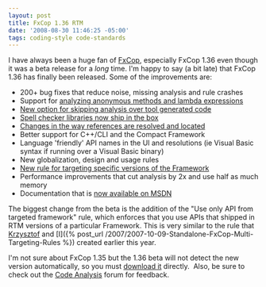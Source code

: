```yaml
---
layout: post
title: FxCop 1.36 RTM
date: '2008-08-30 11:46:25 -05:00'
tags: coding-style code-standards
---
```


I have always been a huge fan of [FxCop](http://msdn.microsoft.com/en-us/library/bb429476(VS.80).aspx), especially FxCop 1.36 even though it was a beta release for a *long* time. I'm happy to say (a bit late) that FxCop 1.36 has finally been released. Some of the improvements are:

*   200+ bug fixes that reduce noise, missing analysis and rule crashes 
*   Support for [analyzing anonymous methods and lambda expressions](http://blogs.msdn.com/fxcop/archive/2007/09/21/new-for-visual-studio-2008-support-for-anonymous-methods-and-lambda-expressions.aspx)
*   [New option for skipping analysis over tool generated code](http://blogs.msdn.com/fxcop/archive/2008/02/28/faq-how-do-i-prevent-fxcop-1-36-from-firing-warnings-against-generated-code.aspx)
*   [Spell checker libraries now ship in the box](http://davesbox.com/archive/2008/06/08/fxcop-now-ships-with-the-spell-checker-libraries.aspx)
*   [Changes in the way references are resolved and located ](http://davesbox.com/archive/2008/06/10/reference-resolution-changes-in-code-analysis-and-fxcop-part-1.aspx)
*   Better support for C++/CLI and the Compact Framework 
*   Language 'friendly' API names in the UI and resolutions (ie Visual Basic syntax if running over a Visual Basic binary) 
*   New globalization, design and usage rules 
*   [New rule for targeting specific versions of the Framework](http://davesbox.com/archive/2008/08/25/new-for-visual-studio-2008-sp1-and-fxcop-1-36-multi-targeting-rule.aspx)
*   Performance improvements that cut analysis by 2x and use half as much memory 
*   Documentation that is [now available on MSDN](http://msdn2.microsoft.com/en-us/library/bb429476(VS.80).aspx)  

The biggest change from the beta is the addition of the "Use only API from targeted framework" rule, which enforces that you use APIs that shipped in RTM versions of a particular Framework. This is very similar to the rule that [Krzysztof](http://blogs.msdn.com/kcwalina/archive/2007/10/02/Multi_2D00_TargetingAndFxCop.aspx) and [I]({% post_url /2007/2007-10-09-Standalone-FxCop-Multi-Targeting-Rules %}) created earlier this year. 

I'm not sure about FxCop 1.35 but the 1.36 beta will not detect the new version automatically, so you must [download it](http://www.microsoft.com/downloads/details.aspx?FamilyID=9aeaa970-f281-4fb0-aba1-d59d7ed09772&DisplayLang=en) directly.  Also, be sure to check out the [Code Analysis](http://forums.microsoft.com/MSDN/ShowForum.aspx?ForumID=98&SiteID=1) forum for feedback.
